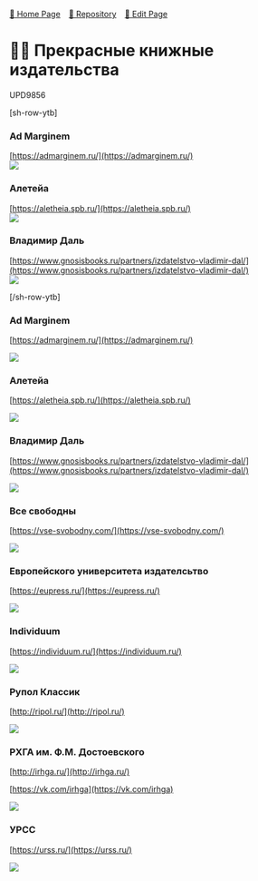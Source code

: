 <style>
	@import url("/utils/css/bootstrap-grid.css");
	@import url("/utils/css/iframe-youtube.css");
</style>
<script src="/shortcutsjs/shortcuts-v4.js" defer></script>

 
[🚀 Home Page](https://andrewalevin.github.io/) &ensp;  [🏰 Repository](https://github.com/andrewalevin/andrewalevin.github.io) &ensp;  [🔨 Edit Page](https://github.com/andrewalevin/andrewalevin.github.io/edit/main/publishers.md)

# 📕📇 Прекрасные книжные издательства

UPD9856


[sh-row-ytb]

### Ad Marginem  
[https://admarginem.ru/](https://admarginem.ru/)  
![](https://admarginem.ru/wp-content/uploads/2019/04/logo-2x.png)


### Алетейа  
[https://aletheia.spb.ru/](https://aletheia.spb.ru/)  
![](https://static.tildacdn.com/tild3236-6235-4434-a339-663062653038/Logo_2_bel__.png)


### Владимир Даль  
[https://www.gnosisbooks.ru/partners/izdatelstvo-vladimir-dal/](https://www.gnosisbooks.ru/partners/izdatelstvo-vladimir-dal/)  
![](https://www.gnosisbooks.ru/upload/iblock/79b/79b840a4b0cbcf96f12c2a68260c4104.png)


[/sh-row-ytb]

### Ad Marginem

[https://admarginem.ru/](https://admarginem.ru/)

![](https://admarginem.ru/wp-content/uploads/2019/04/logo-2x.png)


### Алетейа

[https://aletheia.spb.ru/](https://aletheia.spb.ru/)


![](https://static.tildacdn.com/tild3236-6235-4434-a339-663062653038/Logo_2_bel__.png)

### Владимир Даль

[https://www.gnosisbooks.ru/partners/izdatelstvo-vladimir-dal/](https://www.gnosisbooks.ru/partners/izdatelstvo-vladimir-dal/)

![](https://www.gnosisbooks.ru/upload/iblock/79b/79b840a4b0cbcf96f12c2a68260c4104.png)


### Все свободны

[https://vse-svobodny.com/](https://vse-svobodny.com/)

![](https://vse-svobodny.com/wp-content/uploads/2022/03/cropped-%D0%BB%D0%BE%D0%B3%D0%BE%D1%82%D0%B8%D0%BF-%D0%92%D0%A1-2021-140x126.jpg)


### Европейского университета издателсьтво

[https://eupress.ru/](https://eupress.ru/)

![](https://eupress.ru/design/logo-new.jpg)


### Individuum 

[https://individuum.ru/](https://individuum.ru/)

![](https://a.bmstatic.com/iu/full_logo-b748aeaaec0d89e277b478deb217e7df.svg)



### Рупол Классик

[http://ripol.ru/](http://ripol.ru/)

![](http://ripol.ru/i/logo-ripol.svg)


### РХГА им. Ф.М. Достоевского

[http://irhga.ru/](http://irhga.ru/)

[https://vk.com/irhga](https://vk.com/irhga)

![](http://irhga.ru/wp-content/uploads/2017/12/reshetka1.jpg)


### УРСС

[https://urss.ru/](https://urss.ru/)

![](https://urss.ru/design/logo_ru_5.jpg)




